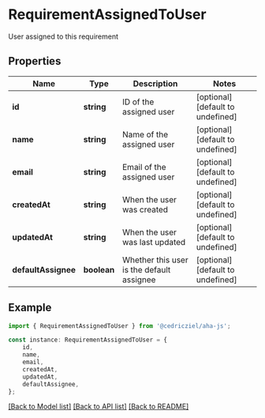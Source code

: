 # RequirementAssignedToUser

User assigned to this requirement

## Properties

Name | Type | Description | Notes
------------ | ------------- | ------------- | -------------
**id** | **string** | ID of the assigned user | [optional] [default to undefined]
**name** | **string** | Name of the assigned user | [optional] [default to undefined]
**email** | **string** | Email of the assigned user | [optional] [default to undefined]
**createdAt** | **string** | When the user was created | [optional] [default to undefined]
**updatedAt** | **string** | When the user was last updated | [optional] [default to undefined]
**defaultAssignee** | **boolean** | Whether this user is the default assignee | [optional] [default to undefined]

## Example

```typescript
import { RequirementAssignedToUser } from '@cedricziel/aha-js';

const instance: RequirementAssignedToUser = {
    id,
    name,
    email,
    createdAt,
    updatedAt,
    defaultAssignee,
};
```

[[Back to Model list]](../README.md#documentation-for-models) [[Back to API list]](../README.md#documentation-for-api-endpoints) [[Back to README]](../README.md)
